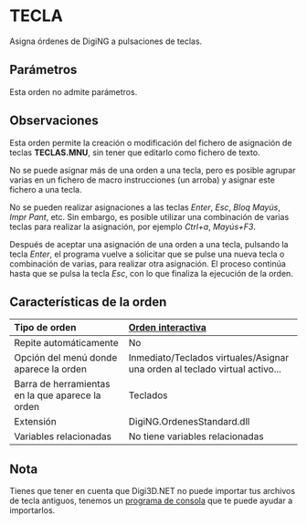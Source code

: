 # TECLA

Asigna órdenes de DigiNG a pulsaciones de teclas.

## Parámetros

Esta orden no admite parámetros.

## Observaciones

Esta orden permite la creación o modificación del fichero de asignación de teclas **TECLAS.MNU**, sin tener que editarlo como fichero de texto.

No se puede asignar más de una orden a una tecla, pero es posible agrupar varias en un fichero de macro instrucciones \(un arroba\) y asignar este fichero a una tecla.

No se pueden realizar asignaciones a las teclas _Enter_, _Esc_, _Bloq Mayús_, _Impr Pant_, etc. Sin embargo, es posible utilizar una combinación de varias teclas para realizar la asignación, por ejemplo _Ctrl+a_, _Mayús+F3_.

Después de aceptar una asignación de una orden a una tecla, pulsando la tecla _Enter_, el programa vuelve a solicitar que se pulse una nueva tecla o combinación de varias, para realizar otra asignación. El proceso continúa hasta que se pulsa la tecla _Esc_, con lo que finaliza la ejecución de la orden.

## Características de la orden

| Tipo de orden | [Orden interactiva](tecla.md) |
| :--- | :--- |
| Repite automáticamente | No |
| Opción del menú donde aparece la orden | Inmediato/Teclados virtuales/Asignar una orden al teclado virtual activo... |
| Barra de herramientas en la que aparece la orden | Teclados |
| Extensión | DigiNG.OrdenesStandard.dll |
| Variables relacionadas | No tiene variables relacionadas |

## Nota

Tienes que tener en cuenta que Digi3D.NET no puede importar tus archivos de tecla antiguos, tenemos un [programa de consola](/digi3d-net/referencia/digi3d.net/ventana-de-dibujo/ordenes/t/ArchivosDeConfiguracionDeTeclas.html) que te puede ayudar a importarlos.


